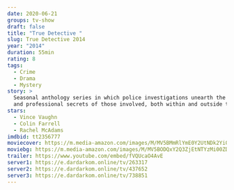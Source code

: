 ```yaml
---
date: 2020-06-21
groups: tv-show
draft: false
title: "True Detective "
slug: True Detective 2014
year: "2014"
duration: 55min
rating: 8
tags:
  - Crime
  - Drama
  - Mystery
story: >
  Seasonal anthology series in which police investigations unearth the personal
  and professional secrets of those involved, both within and outside the law.
stars:
  - Vince Vaughn
  - Colin Farrell
  - Rachel McAdams
imdbid: tt2356777
moviecover: https://m.media-amazon.com/images/M/MV5BMmRlYmE0Y2UtNDk2Yi00NzczLWEwZTEtZmE2OTcyYzcxYmU5XkEyXkFqcGdeQXVyNTMxMjgxMzA@._V1_SY1000_CR0,0,713,1000_AL_.jpg
moviebg: https://m.media-amazon.com/images/M/MV5BODQxY2Q3ZjEtNTYzMi00ZDM1LWEwNTgtZTYyMWJkZWZmNThjXkEyXkFqcGdeQXVyNTMxMjgxMzA@._V1_.jpg
trailer: https://www.youtube.com/embed/fVQUcaO4AvE
server1: https://e.dardarkom.online/tv/263317
server2: https://e.dardarkom.online/tv/437652
server3: https://e.dardarkom.online/tv/738851
---
```

